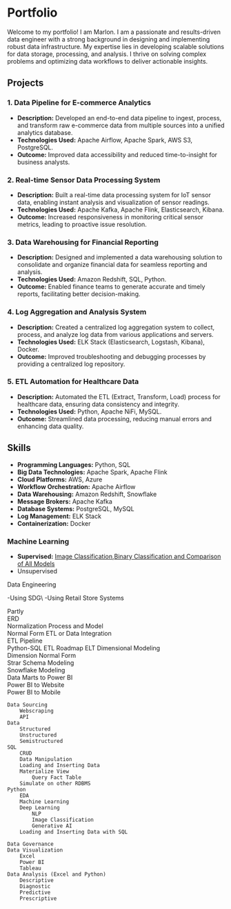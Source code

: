 # Portfolio

Welcome to my portfolio! I am Marlon. I am a passionate and results-driven data engineer with a strong background in designing and implementing robust data infrastructure. My expertise lies in developing scalable solutions for data storage, processing, and analysis. I thrive on solving complex problems and optimizing data workflows to deliver actionable insights.

## Projects

### 1. **Data Pipeline for E-commerce Analytics**

- **Description:** Developed an end-to-end data pipeline to ingest, process, and transform raw e-commerce data from multiple sources into a unified analytics database.
- **Technologies Used:** Apache Airflow, Apache Spark, AWS S3, PostgreSQL.
- **Outcome:** Improved data accessibility and reduced time-to-insight for business analysts.

### 2. **Real-time Sensor Data Processing System**

- **Description:** Built a real-time data processing system for IoT sensor data, enabling instant analysis and visualization of sensor readings.
- **Technologies Used:** Apache Kafka, Apache Flink, Elasticsearch, Kibana.
- **Outcome:** Increased responsiveness in monitoring critical sensor metrics, leading to proactive issue resolution.

### 3. **Data Warehousing for Financial Reporting**

- **Description:** Designed and implemented a data warehousing solution to consolidate and organize financial data for seamless reporting and analysis.
- **Technologies Used:** Amazon Redshift, SQL, Python.
- **Outcome:** Enabled finance teams to generate accurate and timely reports, facilitating better decision-making.

### 4. **Log Aggregation and Analysis System**

- **Description:** Created a centralized log aggregation system to collect, process, and analyze log data from various applications and servers.
- **Technologies Used:** ELK Stack (Elasticsearch, Logstash, Kibana), Docker.
- **Outcome:** Improved troubleshooting and debugging processes by providing a centralized log repository.

### 5. **ETL Automation for Healthcare Data**

- **Description:** Automated the ETL (Extract, Transform, Load) process for healthcare data, ensuring data consistency and integrity.
- **Technologies Used:** Python, Apache NiFi, MySQL.
- **Outcome:** Streamlined data processing, reducing manual errors and enhancing data quality.

## Skills

- **Programming Languages:** Python, SQL
- **Big Data Technologies:** Apache Spark, Apache Flink
- **Cloud Platforms:** AWS, Azure
- **Workflow Orchestration:** Apache Airflow
- **Data Warehousing:** Amazon Redshift, Snowflake
- **Message Brokers:** Apache Kafka
- **Database Systems:** PostgreSQL, MySQL
- **Log Management:** ELK Stack
- **Containerization:** Docker

### Machine Learning
- **Supervised:** [Image Classification](https://github.com/maredep/image-classification-tensorflow-keras-CIFAR/blob/1fd7fcbd176c8c328d1ebf0dafe3f65fd36a7fdc/README.md),[Binary Classification and Comparison of All Models](https://github.com/maredep/machine-learning-PET_ADC-dataset) 
- Unsupervised

<p>Data Engineering</p>	
<p>-Using SDG\		
	-Using Retail Store Systems</p>
 
			
Partly			
	ERD		
	Normalization Process and Model		
		Normal Form	
	ETL or Data Integration		
		ETL Pipeline	
			Python-SQL
			ETL Roadmap
		ELT	
	Dimensional Modeling		
		Dimension Normal Form	
		Strar Schema Modeling	
		Snowflake Modeling	
	Data Marts to Power BI		
	Power BI to Website		
	Power BI to Mobile		
			
	Data Sourcing 		
		Webscraping	
		API	
	Data		
		Structured	
		Unstructured	
		Semistructured	
	SQL		
		CRUD	
		Data Manipulation	
		Loading and Inserting Data	
		Materialize View	
			Query Fact Table
		Simulate on other RDBMS	
	Python		
		EDA	
		Machine Learning	
		Deep Learning	
			NLP
			Image Classification
			Generative AI
		Loading and Inserting Data with SQL	
			
	Data Governance		
	Data Visualization 		
		Excel	
		Power BI	
		Tableau	
	Data Analysis (Excel and Python)		
		Descriptive	
		Diagnostic	
		Predictive	
		Prescriptive	

